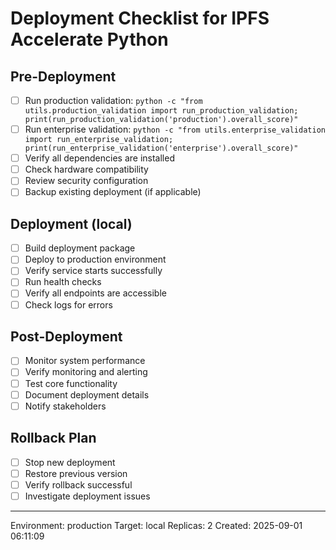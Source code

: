# Deployment Checklist for IPFS Accelerate Python

## Pre-Deployment
- [ ] Run production validation: `python -c "from utils.production_validation import run_production_validation; print(run_production_validation('production').overall_score)"`
- [ ] Run enterprise validation: `python -c "from utils.enterprise_validation import run_enterprise_validation; print(run_enterprise_validation('enterprise').overall_score)"`
- [ ] Verify all dependencies are installed
- [ ] Check hardware compatibility
- [ ] Review security configuration
- [ ] Backup existing deployment (if applicable)

## Deployment (local)
- [ ] Build deployment package
- [ ] Deploy to production environment
- [ ] Verify service starts successfully
- [ ] Run health checks
- [ ] Verify all endpoints are accessible
- [ ] Check logs for errors

## Post-Deployment
- [ ] Monitor system performance
- [ ] Verify monitoring and alerting
- [ ] Test core functionality
- [ ] Document deployment details
- [ ] Notify stakeholders

## Rollback Plan
- [ ] Stop new deployment
- [ ] Restore previous version
- [ ] Verify rollback successful
- [ ] Investigate deployment issues

---
Environment: production
Target: local
Replicas: 2
Created: 2025-09-01 06:11:09
